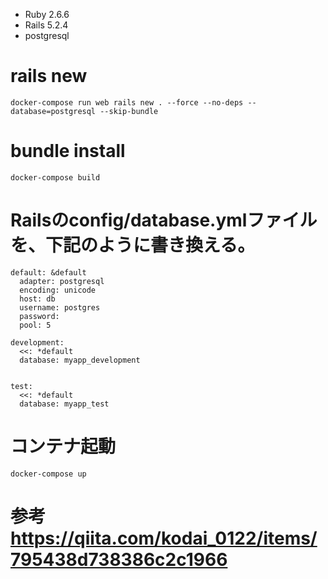 * Ruby 2.6.6 
* Rails 5.2.4
* postgresql

# rails new

```
docker-compose run web rails new . --force --no-deps --database=postgresql --skip-bundle
```

# bundle install

```
docker-compose build
```

# Railsのconfig/database.ymlファイルを、下記のように書き換える。

```
default: &default
  adapter: postgresql
  encoding: unicode
  host: db
  username: postgres
  password:
  pool: 5

development:
  <<: *default
  database: myapp_development


test:
  <<: *default
  database: myapp_test
```

# コンテナ起動

```
docker-compose up
```

#  参考　https://qiita.com/kodai_0122/items/795438d738386c2c1966
